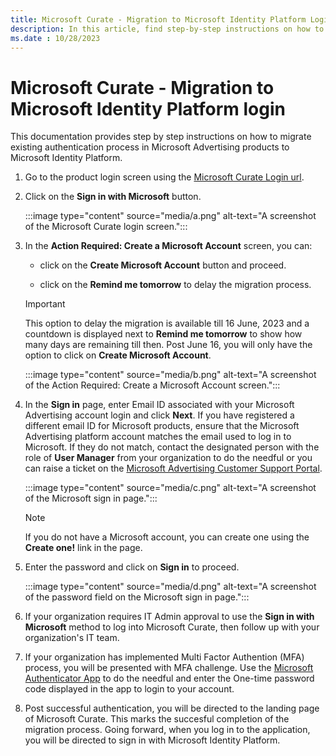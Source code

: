 ```yaml
---
title: Microsoft Curate - Migration to Microsoft Identity Platform Login
description: In this article, find step-by-step instructions on how to migrate the existing authentication process in Microsoft Advertising products to Microsoft Identity Platform.
ms.date : 10/28/2023
---
```


# Microsoft Curate - Migration to Microsoft Identity Platform login

This documentation provides step by step instructions on how to migrate existing authentication process in Microsoft Advertising products to Microsoft Identity Platform.

1. Go to the product login screen using the [Microsoft Curate Login url](https://curate.xandr.com/login).

1. Click on the **Sign in with Microsoft** button.

    :::image type="content" source="media/a.png" alt-text="A screenshot of the Microsoft Curate login screen.":::

1. In the **Action Required: Create a Microsoft Account** screen, you can:

    - click on the **Create Microsoft Account** button and proceed.

    - click on the **Remind me tomorrow** to delay the migration process.

    > [!IMPORTANT]
    > This option to delay the migration is available till 16 June, 2023 and a countdown is displayed next to **Remind me tomorrow** to show how many days are remaining till then. Post June 16, you will only have the option to click on **Create Microsoft Account**.

    :::image type="content" source="media/b.png" alt-text="A screenshot of the Action Required: Create a Microsoft Account screen.":::

1. In the **Sign in** page, enter Email ID associated with your Microsoft Advertising account login and click **Next**. If you have registered a different email ID for Microsoft products, ensure that the Microsoft Advertising platform account matches the email used to log in to Microsoft. If they do not match, contact the designated person with the role of **User Manager** from your organization to do the needful or you can raise a ticket on the [Microsoft Advertising Customer Support Portal](https://help.xandr.com/s/login/).

    :::image type="content" source="media/c.png" alt-text="A screenshot of the Microsoft sign in page.":::

    > [!NOTE]
    > If you do not have a Microsoft account, you can create one using the **Create one!** link in the page.

1. Enter the password and click on **Sign in** to proceed.

    :::image type="content" source="media/d.png" alt-text="A screenshot of the password field on the Microsoft sign in page.":::

1. If your organization requires IT Admin approval to use the **Sign in with Microsoft** method to log into Microsoft Curate, then follow up with your organization's IT team.

1. If your organization has implemented Multi Factor Authention (MFA) process, you will be presented with MFA challenge. Use the [Microsoft Authenticator App](https://www.microsoft.com/en-in/security/mobile-authenticator-app) to do the needful and enter the One-time password code displayed in the app to login to your account.

1. Post successful authentication, you will be directed to the landing page of Microsoft Curate. This marks the succesful completion of the migration process. Going forward, when you log in to the application, you will be directed to sign in with Microsoft Identity Platform.
